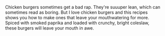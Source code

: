 Chicken burgers sometimes get a bad rap. They're suuuper lean, which can sometimes read as boring.
But I love chicken burgers and this recipes shows you how to make ones that leave your mouthwatering for more. Spiced with smoked paprika and loaded with crunchy, bright coleslaw, these burgers will leave your mouth in awe.